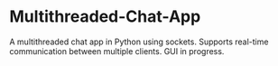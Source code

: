 # Multithreaded-Chat-App
A multithreaded chat app in Python using sockets. Supports real-time communication between multiple clients. GUI in progress.

